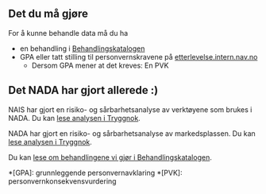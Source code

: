 
## Det du må gjøre

For å kunne behandle data må du ha

- en behandling i [Behandlingskatalogen](https://behandlingskatalog.nais.adeo.no)
- GPA eller tatt stilling til personvernskravene på [etterlevelse.intern.nav.no](https://etterlevelse.intern.nav.no/)
    - Dersom GPA mener at det kreves: En PVK

## Det NADA har gjort allerede :)

NAIS har gjort en risiko- og sårbarhetsanalyse av verktøyene som brukes i NADA.
Du kan [lese analysen i Tryggnok](https://apps.powerapps.com/play/e/default-62366534-1ec3-4962-8869-9b5535279d0b/a/f8517640-ea01-46e2-9c09-be6b05013566?ID=607).

NADA har gjort en risiko- og sårbarhetsanalyse av markedsplassen.
Du kan [lese analysen i Tryggnok](https://apps.powerapps.com/play/e/default-62366534-1ec3-4962-8869-9b5535279d0b/a/f8517640-ea01-46e2-9c09-be6b05013566?ID=1005).

Du kan [lese om behandlingene vi gjør i Behandlingskatalogen](https://behandlingskatalog.nais.adeo.no/process/team/3f85cdce-1257-4862-8ce3-3aec9b576df0/18089de7-829d-47e3-868b-53d4e5f251da).


*[GPA]: grunnleggende personvernavklaring
*[PVK]: personvernkonsekvensvurdering
